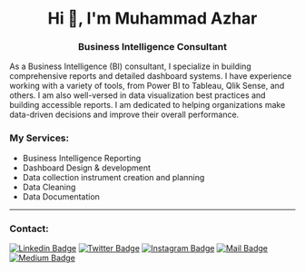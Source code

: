 <h1 align="center">Hi 👋, I'm Muhammad Azhar</h1>
<h3 align="center">Business Intelligence Consultant</h3>

As a Business Intelligence (BI) consultant, I specialize in building comprehensive reports and detailed dashboard systems. I have experience working with a variety of tools, from Power BI to Tableau, Qlik Sense, and others. I am also well-versed in data visualization best practices and building accessible reports. I am dedicated to helping organizations make data-driven decisions and improve their overall performance.

### My Services:
* Business Intelligence Reporting
* Dashboard Design & development
* Data collection instrument creation and planning
* Data Cleaning
* Data Documentation

***

### Contact: <br/>

[![Linkedin Badge](https://img.shields.io/badge/linkedin-0077B5?style=for-the-badge&logo=linkedin&logoColor=white)](https://linkedin.com/in/imagineazhar)
[![Twitter Badge](https://img.shields.io/badge/twitter-1DA1F2?style=for-the-badge&logo=twitter&logoColor=white)](https://twitter.com/imagineazhar)
[![Instagram Badge](https://img.shields.io/badge/instagram-E4405F?style=for-the-badge&logo=instagram&logoColor=white)](https://instagram.com/imagineazhar)
[![Mail Badge](https://img.shields.io/badge/Gmail-D14836?style=for-the-badge&logo=gmail&logoColor=white)](mailto:2muhammadazhar@gmail.com)
[![Medium Badge](https://img.shields.io/badge/Medium-12100E?style=for-the-badge&logo=medium&logoColor=white)](https://medium.com/@imagineazhar)
